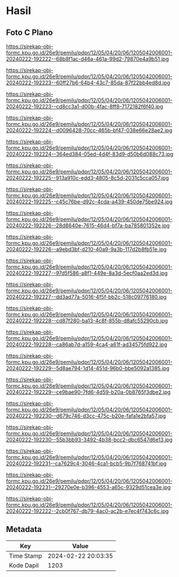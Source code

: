 # Hasil

## Foto C Plano

https://sirekap-obj-formc.kpu.go.id/26e9/pemilu/pdpr/12/05/04/20/06/1205042006001-20240222-192222--68b8f1ac-d46a-461a-99d2-79870e4a9b51.jpg

https://sirekap-obj-formc.kpu.go.id/26e9/pemilu/pdpr/12/05/04/20/06/1205042006001-20240222-192223--60ff27b6-64b4-43c7-85da-87f22bb4ed8d.jpg

https://sirekap-obj-formc.kpu.go.id/26e9/pemilu/pdpr/12/05/04/20/06/1205042006001-20240222-192223--cd8cc3a1-d00b-4fac-8ff8-7172182f6f40.jpg

https://sirekap-obj-formc.kpu.go.id/26e9/pemilu/pdpr/12/05/04/20/06/1205042006001-20240222-192224--d0096428-70cc-465b-bf47-038e66e28ae2.jpg

https://sirekap-obj-formc.kpu.go.id/26e9/pemilu/pdpr/12/05/04/20/06/1205042006001-20240222-192224--364ed384-05ed-4d4f-83d9-d50b6d088c73.jpg

https://sirekap-obj-formc.kpu.go.id/26e9/pemilu/pdpr/12/05/04/20/06/1205042006001-20240222-192225--913a910c-edd3-4805-8c5d-2031c5cca057.jpg

https://sirekap-obj-formc.kpu.go.id/26e9/pemilu/pdpr/12/05/04/20/06/1205042006001-20240222-192225--c45c76be-d92c-4cda-a439-450de75be924.jpg

https://sirekap-obj-formc.kpu.go.id/26e9/pemilu/pdpr/12/05/04/20/06/1205042006001-20240222-192226--28d8640e-7615-46d4-bf7a-ba785801352e.jpg

https://sirekap-obj-formc.kpu.go.id/26e9/pemilu/pdpr/12/05/04/20/06/1205042006001-20240222-192226--a9ebd3bf-d210-40a9-9a3b-117d2b8fb51e.jpg

https://sirekap-obj-formc.kpu.go.id/26e9/pemilu/pdpr/12/05/04/20/06/1205042006001-20240222-192227--97d5f586-a8f1-449e-8a3d-5ecf0aa2ed3d.jpg

https://sirekap-obj-formc.kpu.go.id/26e9/pemilu/pdpr/12/05/04/20/06/1205042006001-20240222-192227--dd3ad77a-5016-4f5f-bb2c-518c09776180.jpg

https://sirekap-obj-formc.kpu.go.id/26e9/pemilu/pdpr/12/05/04/20/06/1205042006001-20240222-192228--cd87f280-ba13-4c8f-855b-d8afc55290cb.jpg

https://sirekap-obj-formc.kpu.go.id/26e9/pemilu/pdpr/12/05/04/20/06/1205042006001-20240222-192228--ca86ab7d-a159-4ca4-a61f-ad34575fd922.jpg

https://sirekap-obj-formc.kpu.go.id/26e9/pemilu/pdpr/12/05/04/20/06/1205042006001-20240222-192229--5d8ae794-1d14-451d-96b0-bbe5092a1385.jpg

https://sirekap-obj-formc.kpu.go.id/26e9/pemilu/pdpr/12/05/04/20/06/1205042006001-20240222-192229--ce9bae90-7fd6-4d59-b20a-0b8765f3dbe2.jpg

https://sirekap-obj-formc.kpu.go.id/26e9/pemilu/pdpr/12/05/04/20/06/1205042006001-20240222-192230--d679c746-d3cc-475c-b20e-fafa1e2bfa57.jpg

https://sirekap-obj-formc.kpu.go.id/26e9/pemilu/pdpr/12/05/04/20/06/1205042006001-20240222-192230--55b3bb93-3492-4b38-bcc2-dbc6547d6e13.jpg

https://sirekap-obj-formc.kpu.go.id/26e9/pemilu/pdpr/12/05/04/20/06/1205042006001-20240222-192231--ca7629c4-3046-4ca1-bcb5-9b7f768741bf.jpg

https://sirekap-obj-formc.kpu.go.id/26e9/pemilu/pdpr/12/05/04/20/06/1205042006001-20240222-192231--29270e0e-b396-4553-a65c-9329d51cea3e.jpg

https://sirekap-obj-formc.kpu.go.id/26e9/pemilu/pdpr/12/05/04/20/06/1205042006001-20240222-192222--2cb0f767-db79-4ac0-ac2b-e7ec4f743c6c.jpg


## Metadata

| Key        | Value               |
| ---------- | ------------------- |
| Time Stamp | 2024-02-22 20:03:35 |
| Kode Dapil | 1203                |



